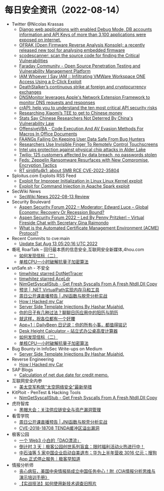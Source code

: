 # 每日安全资讯（2022-08-14）

- Twitter @Nicolas Krassas
  - [Django web applications with enabled Debug Mode, DB accounts information and API Keys of more than 3,100 applications were exposed on internet.](https://twitter.com/Dinosn/status/1558339024154251264)
  - [OFRAK (Open Firmware Reverse Analysis Konsole): a recently released new tool for analysing embedded firmware](https://twitter.com/Dinosn/status/1558338995985305600)
  - [scodescanner: scan the source code for finding the Critical Vulnerabilities](https://twitter.com/Dinosn/status/1558338952116961281)
  - [Faraday Community - Open Source Penetration Testing and Vulnerability Management Platform](https://twitter.com/Dinosn/status/1558338912195678210)
  - [IAM Whoever I Say IAM :: Infiltrating VMWare Workspace ONE Access Using a 0-Click Exploit](https://twitter.com/Dinosn/status/1558338631563153409)
  - [DeathStalker’s continuous strike at foreign and cryptocurrency exchanges](https://twitter.com/Dinosn/status/1558337076101349376)
  - [DNSMonitor leverages Apple's Network Extension Framework to monitor DNS requests and responses](https://twitter.com/Dinosn/status/1558333256029855744)
  - [crAPI: help you to understand the ten most critical API security risks](https://twitter.com/Dinosn/status/1558332955558395905)
  - [Researching Xiaomi’s TEE to get to Chinese money](https://twitter.com/Dinosn/status/1558332901015654400)
  - [Stats Say Chinese Researchers Not Deterred By China's Vulnerability Law](https://twitter.com/Dinosn/status/1558332743544610816)
  - [OffensiveVBA - Code Execution And AV Evasion Methods For Macros In Office Documents](https://twitter.com/Dinosn/status/1558319144071749633)
  - [FAANGs Failing On Keeping User Data Safe From Bug Hunters](https://twitter.com/Dinosn/status/1558318927565955072)
  - [Researchers Use Invisible Finger To Remotely Control Touchscreens](https://twitter.com/Dinosn/status/1558318838554443777)
  - [Intel ups protection against physical chip attacks in Alder Lake](https://twitter.com/Dinosn/status/1558318764848021507)
  - [Twilio: 125 customers affected by data breach, no passwords stolen](https://twitter.com/Dinosn/status/1558317740523458560)
  - [Feds: Zeppelin Ransomware Resurfaces with New Compromise, Encryption Tactics](https://twitter.com/Dinosn/status/1558317674006028288)
  - [RT siri@fu4k1: about SMB RCE CVE-2022-35804](https://twitter.com/sirifu4k1/status/1558303364731240451)
- Sploitus.com Exploits RSS Feed
  - [Exploit for Improper Initialization in Linux Linux Kernel exploit](https://sploitus.com/exploit?id=5A75201B-3448-5168-A938-2E71C7C5F2CE&utm_source=rss&utm_medium=rss)
  - [Exploit for Command Injection in Apache Spark exploit](https://sploitus.com/exploit?id=60081279-7DD1-5967-B70A-14F531A30F89&utm_source=rss&utm_medium=rss)
- SecWiki News
  - [SecWiki News 2022-08-13 Review](http://www.sec-wiki.com/?2022-08-13)
- Security Boulevard
  - [Aspen Security Forum 2022 – Moderator: Edward Luce – Global Economy: Recovery Or Recession Bound?](https://securityboulevard.com/2022/08/aspen-security-forum-2022-moderator-edward-luce-global-economy-recovery-or-recession-bound/)
  - [Aspen Security Forum 2022 – Led By Penny Pritzkerl – Virtual Fireside Chat with Secretary Gina Raimondo](https://securityboulevard.com/2022/08/aspen-security-forum-2022-led-by-penny-pritzkerl-virtual-fireside-chat-with-secretary-gina-raimondo/)
  - [What is the Automated Certificate Management Environment (ACME) Protocol?](https://securityboulevard.com/2022/08/what-is-the-automated-certificate-management-environment-acme-protocol/)
- Recent Commits to cve:main
  - [Update Sat Aug 13 05:20:16 UTC 2022](https://github.com/trickest/cve/commit/4a1aa66aaf56c89081c6c76ced115df44072240f)
- 嘶吼 RoarTalk – 回归最本质的信息安全,互联网安全新媒体,4hou.com
  - [如何发现信标（二）](https://www.4hou.com/posts/l6Dr)
  - [单核CPU一小时破解抗量子加密算法](https://www.4hou.com/posts/O9qY)
- unSafe.sh - 不安全
  - [timwhitez starred DotNetTracer](https://buaq.net/go-122055.html)
  - [timwhitez starred AceLdr](https://buaq.net/go-122056.html)
  - [NimGetSyscallStub - Get Fresh Syscalls From A Fresh Ntdll.Dll Copy](https://buaq.net/go-122039.html)
  - [预览 | .NET VirtualPath实现内存马和工具](https://buaq.net/go-122037.html)
  - [周日公开课直播预告 | JNI函数与脱壳分析实战](https://buaq.net/go-122036.html)
  - [How I Hacked my Car](https://buaq.net/go-122033.html)
  - [Server Side Template Injections By Hashar Mujahid.](https://buaq.net/go-122021.html)
  - [你的日子有几种过法？聊聊日历应用中的阳历与阴历](https://buaq.net/go-122023.html)
  - [就这样，祝各位都有一个好腰](https://buaq.net/go-122024.html)
  - [App+1｜DailyBeen 日记说：你的所有小事，都值得铭记](https://buaq.net/go-122019.html)
  - [Desk Height Calculator – 站立式办公桌高度计算器](https://buaq.net/go-122011.html)
  - [如何发现信标（二）](https://buaq.net/go-122009.html)
  - [单核CPU一小时破解抗量子加密算法](https://buaq.net/go-122010.html)
- Bug Bounty in InfoSec Write-ups on Medium
  - [Server Side Template Injections By Hashar Mujahid.](https://infosecwriteups.com/server-side-template-injections-by-hashar-mujahid-e5a1a383027e?source=rss----7b722bfd1b8d--bug_bounty)
- Reverse Engineering
  - [How I Hacked my Car](https://www.reddit.com/r/ReverseEngineering/comments/wna951/how_i_hacked_my_car/)
- SAP Blogs
  - [Calculation of net due date for credit memo.](https://blogs.sap.com/2022/08/13/calculation-of-net-due-date-for-credit-memo./)
- 互联网安全内参
  - [美太空军构筑“太空网络安全”最新举措](https://mp.weixin.qq.com/s?__biz=MzI4NDY2MDMwMw==&mid=2247505189&idx=1&sn=eb7836630757dbae9e4bc19c8a18d404&chksm=ebfa9205dc8d1b13f6afe0535ed22e8967736b74bda8e623deea7ca4adc86b7a1d294bff0cd1&scene=58&subscene=0#rd)
- KitPloit - PenTest & Hacking Tools
  - [NimGetSyscallStub - Get Fresh Syscalls From A Fresh Ntdll.Dll Copy](http://www.kitploit.com/2022/08/nimgetsyscallstub-get-fresh-syscalls.html)
- 虎符智库
  - [黑帽大会：关注供应链安全与资产漏洞管理](https://mp.weixin.qq.com/s?__biz=MzIwNjYwMTMyNQ==&mid=2247488054&idx=1&sn=9a46b6d32b1d251728973404afc5eaa8&chksm=971e7f34a069f622f44331b371851c2fb75d99c065a1bd2cea80c67c4d218c7c151eb2b92514&scene=58&subscene=0#rd)
- 看雪学院
  - [周日公开课直播预告 | JNI函数与脱壳分析实战](https://mp.weixin.qq.com/s?__biz=MjM5NTc2MDYxMw==&mid=2458463453&idx=1&sn=a3cd0e10066918a4161ffa34b995506a&chksm=b18e1c5786f99541058a6411508032a3dfd59795ac1f1cf6a7b5b888bf33dfe7ae1de9f018ce&scene=58&subscene=0#rd)
  - [CVE-2018-18708 TENDA缓冲区溢出漏洞](https://mp.weixin.qq.com/s?__biz=MjM5NTc2MDYxMw==&mid=2458463453&idx=2&sn=aafc9c9a5d35924c81bedf54574f7f40&chksm=b18e1c5786f9954158614d47027a32601e9f0b8bdea361f4aaa4acd4c8646a97a1c24ff0bbdc&scene=58&subscene=0#rd)
- 极客公园
  - [一个 Web3 小白的「DAO漂流」](https://mp.weixin.qq.com/s?__biz=MTMwNDMwODQ0MQ==&mid=2652964515&idx=1&sn=4b83eb05789cf3101c742a036b9fbaa8&chksm=7e547b154923f2033a21bbfc5066032d96d719c374bd7e0153eec24fce88efbf06bd2bee6fac&scene=58&subscene=0#rd)
  - [倒计时 3 天｜极客公园创世系列盲盒：限时福利活动火热进行中！](https://mp.weixin.qq.com/s?__biz=MTMwNDMwODQ0MQ==&mid=2652964515&idx=2&sn=c1f22bbbc8bcca2aa719fb9f69594ece&chksm=7e547b154923f2037197c18357e6622b7e6fea2de8e22fba8b6a90ad0fe1805ca8772c010681&scene=58&subscene=0#rd)
  - [中石油等 5 家中国企业启动自美退市；华为上半年营收 3016 亿元；搜狗 App 正式停止服务｜极客早知道](https://mp.weixin.qq.com/s?__biz=MTMwNDMwODQ0MQ==&mid=2652964514&idx=1&sn=318162e44763f143a57bba2d6c485028&chksm=7e547b144923f20243760534e2f0f913ae5fddac9c64d7866865d421628a001c9cf857d638ad&scene=58&subscene=0#rd)
- 情报分析师
  - [丧心病狂，美国中央情报局成立中国任务中心！附《CIA情报分析思维与演示培训手册》](https://mp.weixin.qq.com/s?__biz=MzA3Mjc1MTkwOA==&mid=2650514027&idx=1&sn=fc2dfd176ee2d791db34d51a15fa4d8f&chksm=87168c20b0610536872d4dc1eafe68f9ab5a6271d4204a8d3717762acfd27139060c61ca97d0&scene=58&subscene=0#rd)
  - [【实战技法】如何使用新技术调查旧照片](https://mp.weixin.qq.com/s?__biz=MzA3Mjc1MTkwOA==&mid=2650514027&idx=2&sn=290eaa9ce5a937153e280ec23db814d3&chksm=87168c20b061053631b2a85ad6cbf11ba53b670fa263052e16ba4c88fc3b5f4c32b350f335af&scene=58&subscene=0#rd)
